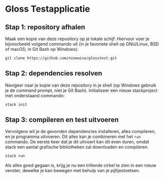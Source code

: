 # Gloss Testapplicatie

## Stap 1: repository afhalen

Maak een kopie van deze repository op je lokale schijf. Hiervoor voer je
bijvoorbeeld volgend commando uit (in je favoriete shell op GNU/Linux,
BSD of macOS; in Git Bash op Windows):

```sh
git clone https://github.com/ninewise/glosstest.git
```

## Stap 2: dependencies resolven

Navigeer naar je kopie van deze repository in je shell (op Windows
gebruik je de command prompt, niet je Git Bash). Initialiseer een nieuw
stackproject met onderstaand commando:

```sh
stack init
```

## Stap 3: compileren en test uitvoeren

Vervolgens wil je de gevonden dependencies installeren, alles
compileren, en je programma uitvoeren. Dit alles kan je combineren met
het `run` commando. De eerste keer dat je dit uitvoert kan dit even
duren, omdat stack een aantal grafische bibliotheken zal downloaden en
compileren.

```sh
stack run
```

Als alles goed gegaan is, krijg je nu een trillende cirkel te zien
in een nieuw venster, dewelke je kan bewegen met behulp van je
pijltjestoetsen.
